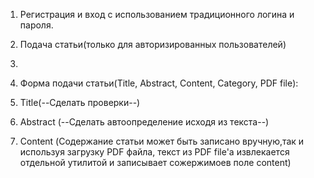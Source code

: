 1. Регистрация и вход с использованием традиционного логина и пароля.

2. Подача статьи(только для авторизированных пользователей)
3. 
4. Форма подачи статьи(Title, Abstract, Content, Category, PDF file):
5. Title(--Сделать проверки--)
6. Abstract (--Сделать автоопределение исходя из текста--)
7. Content (Содержание статьи может быть записано вручную,так и используя загрузку PDF файла, текст из PDF file'a извлекается отдельной утилитой и записывает сожержимоев поле content)
